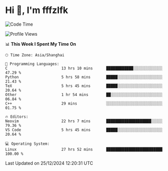 # Hi 👋, I'm fffzlfk

<!--START_SECTION:waka-->
![Code Time](http://img.shields.io/badge/Code%20Time-1%2C044%20hrs%207%20mins-blue)

![Profile Views](http://img.shields.io/badge/Profile%20Views-0-blue)

📊 **This Week I Spent My Time On** 

```text
🕑︎ Time Zone: Asia/Shanghai

💬 Programming Languages: 
C                        13 hrs 10 mins      ████████████░░░░░░░░░░░░░   47.29 % 
Python                   5 hrs 58 mins       █████░░░░░░░░░░░░░░░░░░░░   21.43 % 
TeX                      5 hrs 45 mins       █████░░░░░░░░░░░░░░░░░░░░   20.64 % 
Other                    1 hr 54 mins        ██░░░░░░░░░░░░░░░░░░░░░░░   06.84 % 
C++                      29 mins             ░░░░░░░░░░░░░░░░░░░░░░░░░   01.75 % 

🔥 Editors: 
Neovim                   22 hrs 7 mins       ████████████████████░░░░░   79.36 % 
VS Code                  5 hrs 45 mins       █████░░░░░░░░░░░░░░░░░░░░   20.64 % 

💻 Operating System: 
Linux                    27 hrs 52 mins      █████████████████████████   100.00 % 
```


 Last Updated on 25/12/2024 12:20:31 UTC
<!--END_SECTION:waka-->
